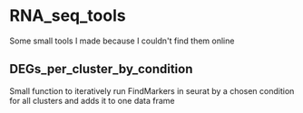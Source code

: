 # RNA_seq_tools
Some small tools I made because I couldn't find them online

## DEGs_per_cluster_by_condition
Small function to iteratively run FindMarkers in seurat by a chosen condition for all clusters and adds it to one data frame
